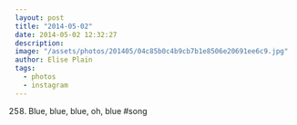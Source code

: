 ```yaml
---
layout: post
title: "2014-05-02"
date: 2014-05-02 12:32:27
description: 
image: "/assets/photos/201405/04c85b0c4b9cb7b1e8506e20691ee6c9.jpg"
author: Elise Plain
tags: 
  - photos
  - instagram
---
```


258. Blue, blue, blue, oh, blue #song
<p></p>

